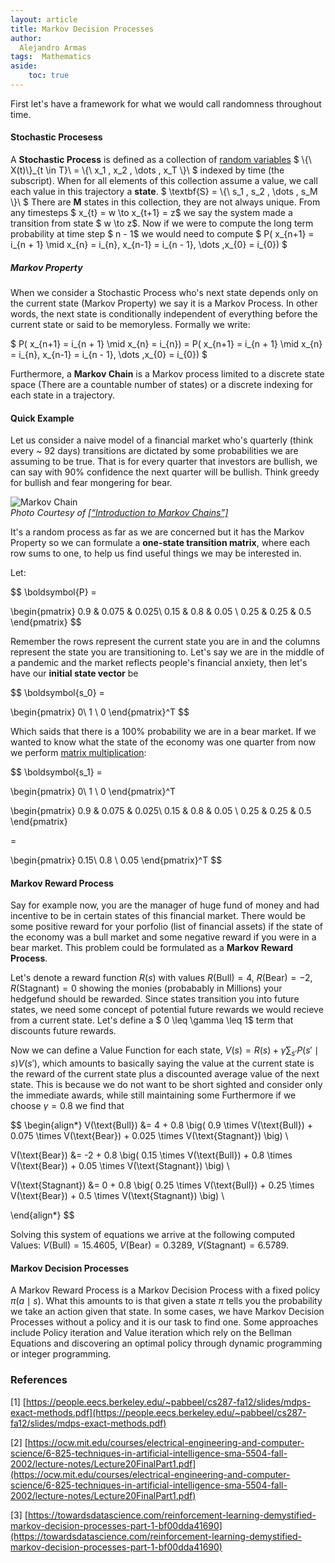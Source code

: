 ```yaml
---
layout: article
title: Markov Decision Processes
author:
  Alejandro Armas
tags:  Mathematics
aside:
    toc: true
---
```


First let's have a framework for what we would call randomness throughout time.

#### Stochastic Procesess 

A **Stochastic Process** is defined as a collection of [random variables](/2020/04/21/Distributions.html) $  \\{\\ X(t)\\}\_{t \in T}\ = \\{\\ x_1 , x_2 , \dots , x_T \\}\\ $ indexed by time (the subscript). When for all elements of this collection assume a value, we call each value in this trajectory a **state**. $ \textbf{S} = \\{\\ s_1 , s_2 , \dots , s_M \\}\\ $ There are **M** states in this collection, they are not always unique. From any timesteps $ x_{t} = w \to x_{t+1} = z$ we say the system made a transition from state $ w \to z$. Now if we were to compute the long term probability at time step $ n - 1$ we would need to compute $ P( x_{n+1} = i_{n + 1} \mid x_{n} = i_{n}, x_{n-1} = i_{n - 1}, \dots ,x_{0} = i_{0}) $

##### Markov Property

When we consider a Stochastic Process who's next state depends only on the current state (Markov Property) we say it is a Markov Process. In other words, the next state is conditionally independent of everything before the current state or said to be memoryless. Formally we write: 

$ P( x_{n+1} = i_{n + 1} \mid x_{n} = i_{n}) = P( x_{n+1} = i_{n + 1} \mid x_{n} = i_{n}, x_{n-1} = i_{n - 1}, \dots ,x_{0} = i_{0}) $

Furthermore, a **Markov Chain** is a Markov process limited to a discrete state space (There are a countable number of states) or a discrete indexing for each state in a trajectory. 

#### Quick Example 

Let us consider a naive model of a financial market who's quarterly (think every ~ 92 days) transitions are dictated by some probabilities we are assuming to be true. That is for every quarter that investors are bullish, we can say with 90% confidence the next quarter will be bullish. Think greedy for bullish and fear mongering for bear.  
<p>
    <img src="/assets/images/Markov/MarkovChain.png" alt="Markov Chain"/>
    <br>
    <em>Photo Courtesy of 
    <a href="https://towardsdatascience.com/introduction-to-markov-chains-50da3645a50d">[“Introduction to Markov Chains”]</a>
    </em>
</p>

It's a random process as far as we are concerned but it has the Markov Property so we can formulate a **one-state transition matrix**, where each row sums to one, to help us find useful things we may be interested in. 

Let:

$$
\boldsymbol{P} = 

\begin{pmatrix}
0.9 & 0.075 & 0.025\\
0.15 & 0.8 & 0.05 \\
0.25 & 0.25 & 0.5
\end{pmatrix}
$$

Remember the rows represent the current state you are in and the columns represent the state you are transitioning to. Let's say we are in the middle of a pandemic and the market reflects people's financial anxiety, then let's have our **initial state vector** be 

$$
\boldsymbol{s_0} = 

\begin{pmatrix}
0\\
1 \\
0 
\end{pmatrix}^T
$$

Which saids that there is a 100% probability we are in a bear market. If we wanted to know what the state of the economy was one quarter from now we perform [matrix multiplication](/2020/05/27/MatrixMultiplication.html):

$$
\boldsymbol{s_1} = 

\begin{pmatrix}
0\\
1 \\
0 
\end{pmatrix}^T

\begin{pmatrix}
0.9 & 0.075 & 0.025\\
0.15 & 0.8 & 0.05 \\
0.25 & 0.25 & 0.5
\end{pmatrix}

= 

\begin{pmatrix}
0.15\\
0.8 \\
0.05 
\end{pmatrix}^T
$$

#### Markov Reward Process

Say for example now, you are the manager of huge fund of money and had incentive to be in certain states of this financial market. There would be some positive reward for your porfolio (list of financial assets) if the state of the economy was a bull market and some negative reward if you were in a bear market. This problem could be formulated as a **Markov Reward Process**.

Let's denote a reward function $R(s)$ with values $R(\text{Bull}) = 4$, $R(\text{Bear}) = -2$, $R(\text{Stagnant}) = 0$ showing the monies (probabably in Millions) your hedgefund should be rewarded. Since states transition you into future states, we need some concept of potential future rewards we would recieve from a current state. Let's define a $ 0 \leq \gamma \leq 1$ term that discounts future rewards. 


Now we can define a Value Function for each state, $V(s) = R(s) + \gamma \sum_{s'} P(s' \mid s) V(s')$, which amounts to basically saying the value at the current state is the reward of the current state plus a discounted average value of the next state. This is because we do not want to be short sighted and consider only the immediate awards, while still maintaining some Furthermore if we choose $\gamma = 0.8$ we find that 

$$
\begin{align*}
V(\text{Bull}) &= 4 + 0.8 \big( 0.9 \times V(\text{Bull}) + 0.075 \times V(\text{Bear}) + 0.025 \times V(\text{Stagnant}) \big) \\

V(\text{Bear}) &= -2 + 0.8 \big( 0.15 \times V(\text{Bull}) + 0.8 \times V(\text{Bear}) + 0.05 \times V(\text{Stagnant}) \big) \\

V(\text{Stagnant}) &= 0 + 0.8 \big( 0.25 \times V(\text{Bull}) + 0.25 \times V(\text{Bear}) + 0.5 \times V(\text{Stagnant}) \big) \\


\end{align*}
$$

Solving this system of equations we arrive at the following computed Values: $V(\text{Bull}) = 15.4605$, $V(\text{Bear}) = 0.3289$, $V(\text{Stagnant}) = 6.5789$. 


#### Markov Decision Processes

A Markov Reward Process is a Markov Decision Process with a fixed policy $\pi(a \mid s)$. What this amounts to is that given a state $\pi$ tells you the probability we take an action given that state. In some cases, we have Markov Decision Processes without a policy and it is our task to find one. Some approaches include Policy iteration and Value iteration which rely on the Bellman Equations and discovering an optimal policy through dynamic programming or integer programming. 

### References

[1] [https://people.eecs.berkeley.edu/~pabbeel/cs287-fa12/slides/mdps-exact-methods.pdf](https://people.eecs.berkeley.edu/~pabbeel/cs287-fa12/slides/mdps-exact-methods.pdf)

[2] [https://ocw.mit.edu/courses/electrical-engineering-and-computer-science/6-825-techniques-in-artificial-intelligence-sma-5504-fall-2002/lecture-notes/Lecture20FinalPart1.pdf](https://ocw.mit.edu/courses/electrical-engineering-and-computer-science/6-825-techniques-in-artificial-intelligence-sma-5504-fall-2002/lecture-notes/Lecture20FinalPart1.pdf)

[3] [https://towardsdatascience.com/reinforcement-learning-demystified-markov-decision-processes-part-1-bf00dda41690](https://towardsdatascience.com/reinforcement-learning-demystified-markov-decision-processes-part-1-bf00dda41690)